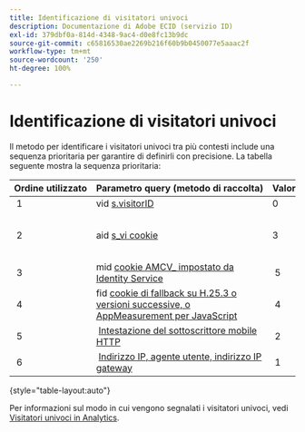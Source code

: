 ```yaml
---
title: Identificazione di visitatori univoci
description: Documentazione di Adobe ECID (servizio ID)
exl-id: 379dbf0a-814d-4348-9ac4-d0e8fc13b9dc
source-git-commit: c65816530ae2269b216f60b9b0450077e5aaac2f
workflow-type: tm+mt
source-wordcount: '250'
ht-degree: 100%

---
```


# Identificazione di visitatori univoci

Il metodo per identificare i visitatori univoci tra più contesti include una sequenza prioritaria per garantire di definirli con precisione. La tabella seguente mostra la sequenza prioritaria:

| Ordine utilizzato | Parametro query (metodo di raccolta) | Valore della colonna post_visid_type | Presente quando |
|---|---|---|---|
|  1  | vid [s.visitorID](https://experienceleague.adobe.com/docs/analytics/implementation/vars/config-vars/visitorid.html?lang=it)  | 0  | `s.visitorID` è impostato. |
|  2  | aid [s_vi cookie](https://experienceleague.adobe.com/docs/core-services/interface/administration/ec-cookies/cookies-analytics.html?lang=it#section-5d50a078de444d12b7d927d68ff3b679)  | 3  | Il visitatore aveva un cookie s_vi esistente prima che tu implementassi il servizio ID visitatore, oppure hai configurato un [periodo di tolleranza](https://experienceleague.adobe.com/docs/id-service/using/reference/analytics-reference/grace-period.html?lang=it) per il servizio ID visitatore.  |
|  3  | mid [cookie AMCV_ impostato da Identity Service](../introduction/cookies.md)  |  5  |  Il browser del visitatore accetta i cookie (di prima parte) e [!DNL Identity Service] viene distribuito.  |
|  4  | fid [cookie di fallback su H.25.3 o versioni successive, o AppMeasurement per JavaScript](https://experienceleague.adobe.com/docs/core-services/interface/administration/ec-cookies/cookies-analytics.html?lang=it#section-65e33f9bfc264959ac1513e2f4b10ac7)  |  4  |  Il browser del visitatore accetta i cookie (di prima parte).  |
|  5  |  [Intestazione del sottoscrittore mobile HTTP](https://experienceleague.adobe.com/docs/analytics/export/analytics-data-feed/data-feed-contents/datafeeds-reference.html?lang=it)  |  2  |  Il dispositivo è riconosciuto come dispositivo mobile.  |
|  6  |  [Indirizzo IP, agente utente, indirizzo IP gateway](https://experienceleague.adobe.com/docs/analytics/components/metrics/unique-visitors.html?lang=it)  |  1  |  Il browser del visitatore non accetta i cookie. |

{style="table-layout:auto"}

Per informazioni sul modo in cui vengono segnalati i visitatori univoci, vedi [Visitatori univoci in Analytics](https://experienceleague.adobe.com/docs/analytics/components/metrics/unique-visitors.html?lang=it).
